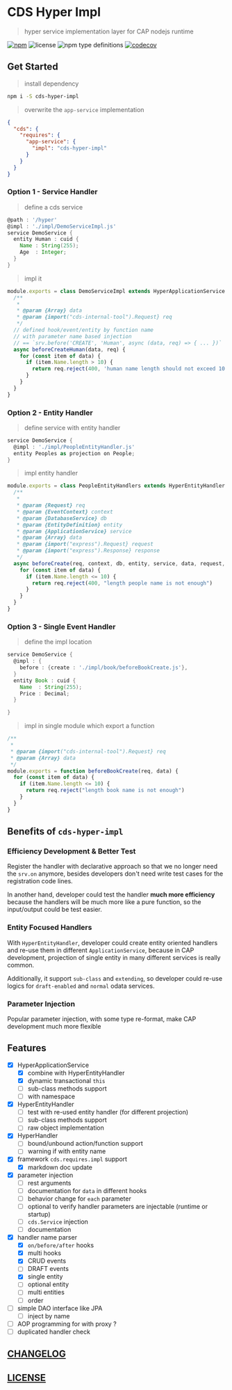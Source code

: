 # CDS Hyper Impl

> hyper service implementation layer for CAP nodejs runtime

[![npm](https://img.shields.io/npm/v/cds-hyper-impl)](https://www.npmjs.com/package/cds-hyper-impl)
![license](https://img.shields.io/npm/l/cds-hyper-impl)
![npm type definitions](https://img.shields.io/npm/types/cds-hyper-impl)
[![codecov](https://codecov.io/gh/Soontao/cds-hyper-impl/branch/main/graph/badge.svg?token=upomv9gmft)](https://codecov.io/gh/Soontao/cds-hyper-impl)

## Get Started

> install dependency

```bash
npm i -S cds-hyper-impl
```

> overwrite the `app-service` implementation

```json
{
  "cds": {
    "requires": {
      "app-service": {
        "impl": "cds-hyper-impl"
      }
    }
  }
}
```

### Option 1 - Service Handler

> define a cds service

```groovy
@path : '/hyper'
@impl : './impl/DemoServiceImpl.js'
service DemoService {
  entity Human : cuid {
    Name : String(255);
    Age  : Integer;
  }
}
```

> impl it

```js
module.exports = class DemoServiceImpl extends HyperApplicationService {
  /**
   * 
   * @param {Array} data 
   * @param {import("cds-internal-tool").Request} req
   */
  // defined hook/event/entity by function name
  // with parameter name based injection
  // == `srv.before('CREATE', 'Human', async (data, req) => { ... })`
  async beforeCreateHuman(data, req) {
    for (const item of data) {
      if (item.Name.length > 10) {
        return req.reject(400, 'human name length should not exceed 10 chars')
      }
    }
  }
}
```

### Option 2 - Entity Handler


> define service with entity handler

```groovy
service DemoService {
  @impl : './impl/PeopleEntityHandler.js'
  entity Peoples as projection on People;
}
```

> impl entity handler

```js
module.exports = class PeopleEntityHandlers extends HyperEntityHandler {
  /**
   * 
   * @param {Request} req 
   * @param {EventContext} context 
   * @param {DatabaseService} db 
   * @param {EntityDefinition} entity
   * @param {ApplicationService} service
   * @param {Array} data
   * @param {import("express").Request} request
   * @param {import("express").Response} response
   */
  async beforeCreate(req, context, db, entity, service, data, request, response) {
    for (const item of data) {
      if (item.Name.length <= 10) {
        return req.reject(400, "length people name is not enough")
      }
    }
  }
}
```

### Option 3 - Single Event Handler

> define the impl location

```groovy
service DemoService {
  @impl : {
    before : {create : './impl/book/beforeBookCreate.js'},
  }
  entity Book : cuid {
    Name  : String(255);
    Price : Decimal;
  }

}
```

> impl in single module which export a function

```js
/**
 * 
 * @param {import("cds-internal-tool").Request} req 
 * @param {Array} data
 */
module.exports = function beforeBookCreate(req, data) {
  for (const item of data) {
    if (item.Name.length <= 10) {
      return req.reject("length book name is not enough")
    }
  }
}
```

## Benefits of `cds-hyper-impl`

### Efficiency Development & Better Test

Register the handler with declarative approach so that we no longer need the `srv.on` anymore, besides developers don't need write test cases for the registration code lines.

In another hand, developer could test the handler **much more efficiency** because the handlers will be much more like a pure function, so the input/output could be test easier.

### Entity Focused Handlers

With `HyperEntityHandler`, developer could create entity oriented handlers and re-use them in different `ApplicationService`, because in CAP development, projection of single entity in many different services is really common.

Additionally, it support `sub-class` and `extending`, so developer could re-use logics for `draft-enabled` and `normal` odata services.

### Parameter Injection

Popular parameter injection, with some type re-format, make CAP development much more flexible

## Features

- [x] HyperApplicationService
  - [x] combine with HyperEntityHandler
  - [x] dynamic transactional `this`
  - [ ] sub-class methods support
  - [ ] with namespace
- [x] HyperEntityHandler
  - [ ] test with re-used entity handler (for different projection)
  - [ ] sub-class methods support
  - [ ] raw object implementation
- [x] HyperHandler
  - [ ] bound/unbound action/function support
  - [ ] warning if with entity name
- [x] framework `cds.requires.impl` support
  - [x] markdown doc update
- [x] parameter injection
  - [ ] rest arguments
  - [ ] documentation for `data` in different hooks
  - [ ] behavior change for `each` parameter
  - [ ] optional to verify handler parameters are injectable (runtime or startup)
  - [ ] `cds.Service` injection
  - [ ] documentation
- [x] handler name parser
  - [x] `on/before/after` hooks
  - [x] multi hooks
  - [x] CRUD events
  - [ ] DRAFT events
  - [x] single entity
  - [ ] optional entity
  - [ ] multi entities
  - [ ] order
- [ ] simple DAO interface like JPA
  - [ ] inject by name
- [ ] AOP programming for with proxy ?
- [ ] duplicated handler check

## [CHANGELOG](./CHANGELOG.md)

## [LICENSE](./LICENSE)
